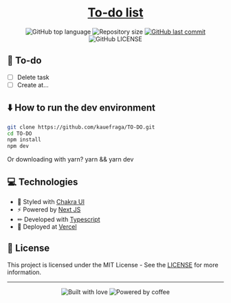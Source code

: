 <h1 align="center">
  <a href="https://todo--list.vercel.app">
    To-do list
  </a>
</h1>

<p align="center">
  <img
    alt="GitHub top language"
    src="https://img.shields.io/github/languages/top/kauefraga/TO-DO.svg"
  />
  <img
    alt="Repository size"
    src="https://img.shields.io/github/repo-size/kauefraga/TO-DO.svg"
  />
  <a href="https://github.com/kauefraga/TO-DO/commits/main">
    <img
      alt="GitHub last commit"
      src="https://img.shields.io/github/last-commit/kauefraga/TO-DO.svg"
    />
  </a>
  <img
    alt="GitHub LICENSE"
    src="https://img.shields.io/github/license/kauefraga/TO-DO.svg"
  />
</p>

## 📝 To-do

- [ ] Delete task
- [ ] Create at...

## ⬇️ How to run the dev environment
```bash
git clone https://github.com/kauefraga/TO-DO.git
cd TO-DO
npm install
npm dev
```
Or downloading with yarn? yarn && yarn dev

## 💻 Technologies

- 💅 Styled with [Chakra UI](https://chakra-ui.com)
- ⚡ Powered by [Next JS](https://nextjs.org)
- ✏ Developed with [Typescript](https://www.typescriptlang.org)
- 🚀 Deployed at [Vercel](https://vercel.com)

## 📝 License

This project is licensed under the MIT License - See the [LICENSE](https://github.com/kauefraga/TO-DO/blob/main/LICENSE) for more information.

---
<div align="center" display="flex">
  <img alt="Built with love" src="https://forthebadge.com/images/badges/built-with-love.svg">
  <img alt="Powered by coffee" src="https://forthebadge.com/images/badges/powered-by-coffee.svg">
</div>